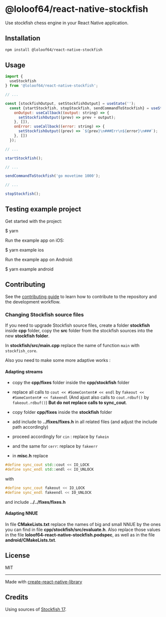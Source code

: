 # @loloof64/react-native-stockfish

Use stockfish chess engine in your React Native application.

## Installation

```sh
npm install @loloof64/react-native-stockfish
```

## Usage

```js
import {
  useStockfish
} from '@loloof64/react-native-stockfish';

// ...

const [stockfishOutput, setStockfishOutput] = useState('');
  const {startStockfish, stopStockfish, sendCommandToStockfish} = useStockfish({
    onOutput: useCallback((output: string) => {
      setStockfishOutput((prev) => prev + output);
    }, []),
    onError: useCallback((error: string) => {
      setStockfishOutput((prev) => `${prev}\n###Err\n${error}\n###`);
    }, [])
  });

// ...

startStockfish();

// ...

sendCommandToStockfish('go movetime 1000');

// ...

stopStockfish();
```

## Testing example project

Get started with the project:

  $ yarn

Run the example app on iOS:

  $ yarn example ios

Run the example app on Android:

  $ yarn example android

## Contributing

See the [contributing guide](CONTRIBUTING.md) to learn how to contribute to the repository and the development workflow.

### Changing Stockfish source files

If you need to upgrade Stockfish source files, create a folder **stockfish** inside **cpp** folder, copy the **src** folder from the stockfish sources into the new **stockfish folder**.

In **stockfish/src/main.cpp** replace the name of function `main` with `stockfish_core`.

Also you need to make some more adaptive works :

#### Adapting streams

- copy the **cpp/fixes** folder inside the **cpp/stockfish** folder

- replace all calls to `cout << #SomeContent# << endl` by `fakeout << #SomeContent# << fakeendl` (And ajust also calls to `cout.rdbuf()` by `fakeout.rdbuf()`) **But do not replace calls to sync_cout**.
- copy folder **cpp/fixes** inside the **stockfish** folder
- add include to **../fixes/fixes.h** in all related files (and adjust the include path accordingly)
- proceed accordingly for `cin` : replace by `fakein`
- and the same for `cerr`: replace by `fakeerr`
- in **misc.h** replace

```cpp
#define sync_cout std::cout << IO_LOCK
#define sync_endl std::endl << IO_UNLOCK
```

with

```cpp
#define sync_cout fakeout << IO_LOCK
#define sync_endl fakeendl << IO_UNLOCK
```

and include **../../fixes/fixes.h**

#### Adapting NNUE

In file **CMakeLists.txt** replace the names of big and small NNUE by the ones you can find in file **cpp/stockfish/src/evaluate.h**. Also replace those values in the file **loloof64-react-native-stockfish.podspec**, as well as in the file **android/CMakeLists.txt**.

## License

MIT

---

Made with [create-react-native-library](https://github.com/callstack/react-native-builder-bob)


## Credits

Using sources of [Stockfish 17](https://stockfishchess.org/).